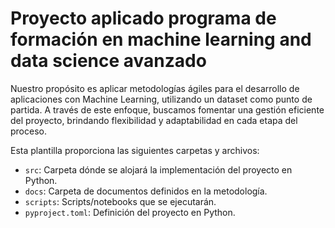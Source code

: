 # Proyecto aplicado programa de formación en machine learning and data science avanzado

Nuestro propósito es aplicar metodologías ágiles para el desarrollo de aplicaciones con Machine Learning, utilizando un dataset como punto de partida. A través de este enfoque, buscamos fomentar una gestión eficiente del proyecto, brindando flexibilidad y adaptabilidad en cada etapa del proceso.

Esta plantilla proporciona las siguientes carpetas y archivos:

* `src`: Carpeta dónde se alojará la implementación del proyecto en Python.
* `docs`: Carpeta de documentos definidos en la metodología.
* `scripts`: Scripts/notebooks que se ejecutarán.
* `pyproject.toml`: Definición del proyecto en Python.
